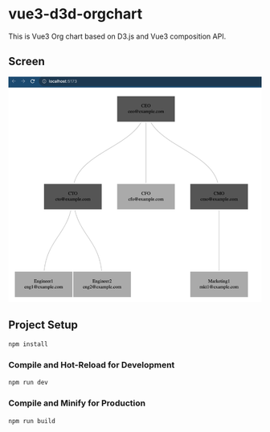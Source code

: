 # vue3-d3d-orgchart

This is Vue3 Org chart based on D3.js and Vue3 composition API.

## Screen
![Alt text](src/assets/img.png?raw=true "Screen exmple")

## Project Setup

```sh
npm install
```

### Compile and Hot-Reload for Development

```sh
npm run dev
```

### Compile and Minify for Production

```sh
npm run build
```
